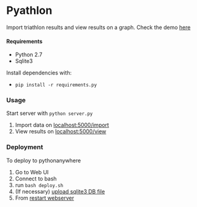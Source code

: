 # Pyathlon

Import triathlon results and view results on a graph. Check the demo [here](http://gobert.pythonanywhere.com)

#### Requirements
* Python 2.7
* Sqlite3

Install dependencies with:
* ```pip install -r requirements.py```

### Usage
Start server with ```python server.py```

1. Import data on [localhost:5000/import](http://localhost:5000/import)
1. View results on [localhost:5000/view](http://localhost:5000/view)

### Deployment
To deploy to pythonanywhere
1. Go to Web UI
2. Connect to bash
3. run ```bash deploy.sh ```
4. (If necessary) [upload sqlite3 DB file](https://www.pythonanywhere.com/user/gobert/files/home/gobert/mysite)
5. From [restart webserver](https://www.pythonanywhere.com/user/gobert/webapps)
